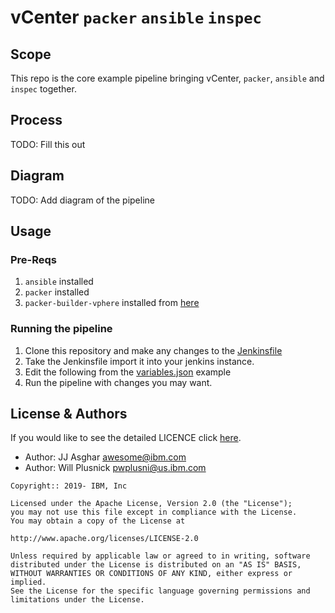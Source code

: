 # vCenter `packer` `ansible` `inspec`

## Scope

This repo is the core example pipeline bringing vCenter, `packer`,
`ansible` and `inspec` together.

## Process

TODO: Fill this out

## Diagram

TODO: Add diagram of the pipeline

## Usage

### Pre-Reqs

1) `ansible` installed
2) `packer` installed
3) `packer-builder-vphere` installed from [here][builder_vsphere]

### Running the pipeline

1) Clone this repository and make any changes to the [Jenkinsfile](./Jenkinsfile)
2) Take the Jenkinsfile import it into your jenkins instance.
3) Edit the following from the [variables.json](./debian10/variables.json) example
4) Run the pipeline with changes you may want.

## License & Authors

If you would like to see the detailed LICENCE click [here](./LICENCE).

- Author: JJ Asghar <awesome@ibm.com>
- Author: Will Plusnick <pwplusni@us.ibm.com>

```text
Copyright:: 2019- IBM, Inc

Licensed under the Apache License, Version 2.0 (the "License");
you may not use this file except in compliance with the License.
You may obtain a copy of the License at

http://www.apache.org/licenses/LICENSE-2.0

Unless required by applicable law or agreed to in writing, software
distributed under the License is distributed on an "AS IS" BASIS,
WITHOUT WARRANTIES OR CONDITIONS OF ANY KIND, either express or implied.
See the License for the specific language governing permissions and
limitations under the License.
```

[builder_vsphere]: https://github.com/jetbrains-infra/packer-builder-vsphere
